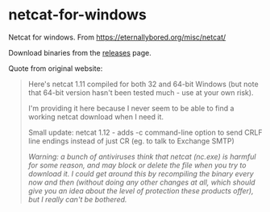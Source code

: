 # netcat-for-windows
Netcat for windows. From https://eternallybored.org/misc/netcat/

Download binaries from the [releases](https://github.com/rahuldottech/netcat-for-windows/releases) page.

Quote from original website:

 > Here's netcat 1.11 compiled for both 32 and 64-bit Windows (but note that 64-bit version hasn't been tested much - use at your own risk).  
 >   
 > I'm providing it here because I never seem to be able to find a working netcat download when I need it.   
 >   
 > Small update: netcat 1.12 - adds -c command-line option to send CRLF line endings instead of just CR (eg. to talk to Exchange SMTP) 
 >  
 > _Warning: a bunch of antiviruses think that netcat (nc.exe) is harmful for some reason, and may block or delete the file when you try to download it. I could get around this by recompiling the binary every now and then (without doing any other changes at all, which should give you an idea about the level of protection these products offer), but I really can't be bothered._


